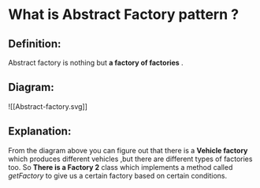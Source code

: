 # What is Abstract Factory pattern ?

## Definition:
Abstract factory is nothing but **a factory of factories** . 

## Diagram:
![[Abstract-factory.svg]]

## Explanation:
From the diagram above you can figure out that there is a **Vehicle factory** which produces different vehicles ,but there are different types of factories too. So **There is a Factory 2** class which implements a method called *getFactory* to give us a certain factory based on certain conditions.
